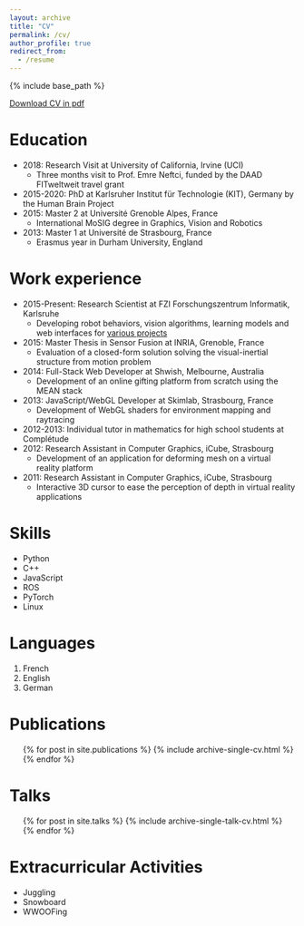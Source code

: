 ```yaml
---
layout: archive
title: "CV"
permalink: /cv/
author_profile: true
redirect_from:
  - /resume
---
```


{% include base_path %}

[Download CV in pdf](/files/cv.pdf)

Education
======
* 2018: Research Visit at University of California, Irvine (UCI)
  * Three months visit to Prof. Emre Neftci, funded by the DAAD FITweltweit travel grant
* 2015-2020: PhD at Karlsruher Institut für Technologie (KIT), Germany by the Human Brain Project
* 2015: Master 2 at Université Grenoble Alpes, France
  * International MoSIG degree in Graphics, Vision and Robotics
* 2013: Master 1 at Université de Strasbourg, France
  * Erasmus year in Durham University, England

Work experience
======
* 2015-Present: Research Scientist at FZI Forschungszentrum Informatik, Karlsruhe
  * Developing robot behaviors, vision algorithms, learning models and web interfaces for [various projects](https://youtu.be/zyq1PZAck50)
* 2015: Master Thesis in Sensor Fusion at INRIA, Grenoble, France
  * Evaluation of a closed-form solution solving the visual-inertial structure from motion problem
* 2014: Full-Stack Web Developer at Shwish, Melbourne, Australia
  * Development of an online gifting platform from scratch using the MEAN stack
* 2013: JavaScript/WebGL Developer at Skimlab, Strasbourg, France
  * Development of WebGL shaders for environment mapping and raytracing
* 2012-2013: Individual tutor in mathematics for high school students at Complétude
* 2012: Research Assistant in Computer Graphics, iCube, Strasbourg
  * Development of an application for deforming mesh on a virtual reality platform
* 2011: Research Assistant in Computer Graphics, iCube, Strasbourg
  * Interactive 3D cursor to ease the perception of depth in virtual reality applications
  
Skills
======
* Python
* C++
* JavaScript
* ROS
* PyTorch
* Linux

Languages
======
1. French
2. English
3. German

Publications
======
  <ul>{% for post in site.publications %}
    {% include archive-single-cv.html %}
  {% endfor %}</ul>
  
Talks
======
  <ul>{% for post in site.talks %}
    {% include archive-single-talk-cv.html %}
  {% endfor %}</ul>
  
Extracurricular Activities
======
* Juggling
* Snowboard
* WWOOFing
  